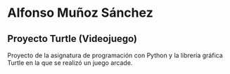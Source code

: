 # Alfonso Muñoz Sánchez

## Proyecto Turtle (Videojuego)

Proyecto de la asignatura de programación con Python y la librería gráfica Turtle en la que se realizó un juego arcade.
